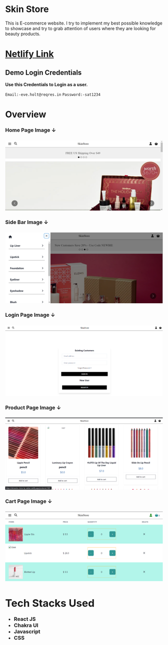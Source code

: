 # Skin Store

This is E-commerce website. I try to implement my best possible knowledge to showcase and try to grab attention of users where they are looking for beauty products. 

# [Netlify Link](https://skinsotre-clone-by-sattan.netlify.app/)

## Demo Login Credentials
**Use this Credentials to Login as a user.**

 `Email:-eve.holt@reqres.in`
 `Password:-sat1234`

# Overview
<div>
<h3> Home Page Image ↓<h3/>
<img src="./Project_Images/Home_Page.png" alt="Home_Page2" >
<h3> Side Bar Image ↓ <h3/>
<img src="./Project_Images/Side_Bar.png" alt="Side_Bar" />
<h3> Login Page Image ↓ <h3/>
<img src="./Project_Images/Login_page.png" alt="Login_Page" />
<h3> Product Page Image ↓ <h3/>
<img src="./Project_Images/Product_Page.png" alt="Product_page" />
<h3> Cart Page Image ↓<h3/>
<img src="./Project_Images/Cart_Page1.png" alt="Cart_Page" />
<div/>


# Tech Stacks Used
- React JS
- Chakra UI
- Javascript
- CSS
